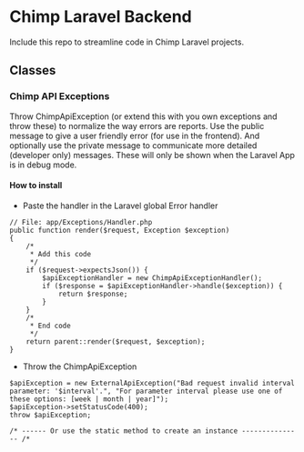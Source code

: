 # Chimp Laravel Backend

Include this repo to streamline code in Chimp Laravel projects.


## Classes

### Chimp API Exceptions

Throw ChimpApiException (or extend this with you own exceptions and throw these) to normalize the way 
errors are reports. Use the public message to give a user friendly error (for use in the frontend). And optionally use
the private message to communicate more detailed (developer only) messages. These will only be shown when the Laravel
App is in debug mode.

#### How to install

-  Paste the handler in the Laravel global Error handler
```$php
// File: app/Exceptions/Handler.php
public function render($request, Exception $exception)
{
    /*
     * Add this code
     */
    if ($request->expectsJson()) {
        $apiExceptionHandler = new ChimpApiExceptionHandler();
        if ($response = $apiExceptionHandler->handle($exception)) {
            return $response;
        }
    }
    /*
     * End code
     */
    return parent::render($request, $exception);
}
``` 

- Throw the ChimpApiException
```$php
$apiException = new ExternalApiException("Bad request invalid interval parameter: '$interval'.", "For parameter interval please use one of these options: [week | month | year]");
$apiException->setStatusCode(400);
throw $apiException;

/* ------ Or use the static method to create an instance --------------- /*


``` 
